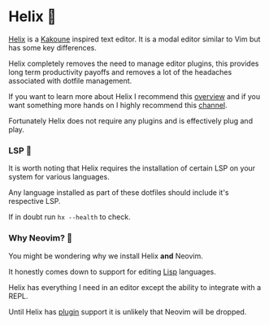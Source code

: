 # Helix 🧬

[Helix](https://helix-editor.com/) is a [Kakoune](https://kakoune.org/) inspired text editor. It is a modal editor similar to Vim but has some key differences.

Helix completely removes the need to manage editor plugins, this provides long term productivity payoffs and removes a lot of the headaches associated with dotfile management.

If you want to learn more about Helix I recommend this [overview](https://www.youtube.com/watch?v=xHebvTGOdH8) and if you want something more hands on I highly recommend this [channel](https://www.youtube.com/@LukePighetti/featured).

Fortunately Helix does not require any plugins and is effectively plug and play.

### LSP 🐍

It is worth noting that Helix requires the installation of certain LSP on your system for various languages.

Any language installed as part of these dotfiles should include it's respective LSP.

If in doubt run `hx --health` to check.

### Why Neovim? 🤔

You might be wondering why we install Helix **and** Neovim.

It honestly comes down to support for editing [Lisp](https://en.wikipedia.org/wiki/Lisp_(programming_language)) languages.

Helix has everything I need in an editor except the ability to integrate with a REPL.

Until Helix has [plugin](https://github.com/helix-editor/helix/discussions/3806) support it is unlikely that Neovim will be dropped.
